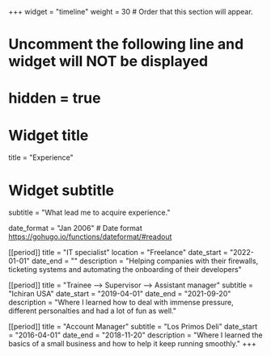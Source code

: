 +++
widget = "timeline"
weight = 30  # Order that this section will appear.

# Uncomment the following line and widget will NOT be displayed
# hidden = true

# Widget title
title = "Experience"
# Widget subtitle
subtitle = "What lead me to acquire experience."

date_format = "Jan 2006" # Date format https://gohugo.io/functions/dateformat/#readout

[[period]]
  title = "IT specialist" 
  location = "Freelance"
  date_start = "2022-01-01"
  date_end = ""
  description = "Helping companies with their firewalls, ticketing systems and automating the onboarding of their developers"

[[period]]
  title = "Trainee --> Supervisor --> Assistant manager"
  subtitle = "Ichiran USA"
  date_start = "2019-04-01"
  date_end = "2021-09-20"
  description = "Where I learned how to deal with immense pressure, different personalties and had a lot of fun as well."


[[period]]
  title = "Account Manager"
  subtitle = "Los Primos Deli"
  date_start = "2016-04-01"
  date_end = "2018-11-20"
  description = "Where I learned the basics of a small business and how to help it keep running smoothly."
+++


